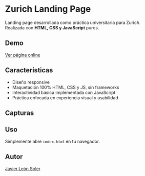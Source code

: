 # Zurich Landing Page

Landing page desarrollada como práctica universitaria para Zurich.  
Realizada con **HTML, CSS y JavaScript** puros.

## Demo
[Ver página online](https://javileon01.github.io/zurich-landing/) <!-- Este enlace funcionará cuando actives GitHub Pages -->

## Características

- Diseño responsive
- Maquetación 100% HTML, CSS y JS, sin frameworks
- Interactividad básica implementada con JavaScript
- Práctica enfocada en experiencia visual y usabilidad

## Capturas

<!-- Añade aquí capturas de pantalla si quieres, subiendo imágenes a la carpeta del repo y enlazando aquí. -->

## Uso

Simplemente abre `index.html` en tu navegador.

## Autor

[Javier León Soler](https://github.com/javileon01)
